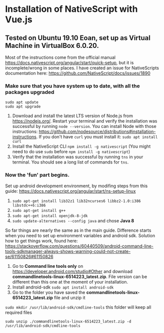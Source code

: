 # Installation of NativeScript with Vue.js

## Tested on Ubuntu 19.10 Eoan, set up as Virtual Machine in VirtualBox 6.0.20.

Most of the instructions come from the official manual https://docs.nativescript.org/angular/start/quick-setup, but it is incomplete/wrong in some places. I have 
created an issue for NativeScripts documentation here: https://github.com/NativeScript/docs/issues/1890

### Make sure that you have system up to date, with all the packages upgraded
```
sudo apt update
sudo apt upgrade
```

1. Download and install the latest LTS version of Node.js from https://nodejs.org/.
Restart your terminal and verify the installation was successful by running ```node --version```.
You can install Node with those instructions: https://github.com/nodesource/distributions#installation-instructions.
If you don't have ```curl``` you must install it: ```sudo apt install curl```
2. Install the NativeScript CLI
```npm install -g nativescript```
(You might need to do use ```sudo``` before ```npm install -g nativescript```)
3. Verify that the installation was successful by running ```tns``` in your terminal. You should see a long list of commands for ```tns```.

### Now the 'fun' part begins.
Set up android development environment, by modifing steps from this guide: https://docs.nativescript.org/angular/start/ns-setup-linux
1. ```sudo apt-get install lib32z1 lib32ncurses6 libbz2-1.0:i386 libstdc++6:i386```
2. ```sudo apt-get install g++```
3. ```sudo apt-get install openjdk-8-jdk```
4. ```sudo update-alternatives --config java``` and chose **Java 8**

So far things are nearly the same as in the main guide. Difference starts when you need to set up environment variables and android sdk.
Solution how to get things work, found here: https://stackoverflow.com/questions/60440509/android-command-line-tools-sdkmanager-always-shows-warning-could-not-create-se/61150826#61150826
1. Go to **Command line tools only** on https://developer.android.com/studio#Other and download **commandlinetools-linux-6514223_latest.zip**. File version can be different than this one at the moment of your installation.
2. Install android-sdk ```sudo apt install android-sdk```
3. Go to the folder you have saved the **commandlinetools-linux-6514223_latest.zip** file and unzip it

```sudo mkdir /usr/lib/android-sdk/cmdline-tools``` this folder will keep all required files

```sudo unzip ./commandlinetools-linux-6514223_latest.zip -d /usr/lib/android-sdk/cmdline-tools```


